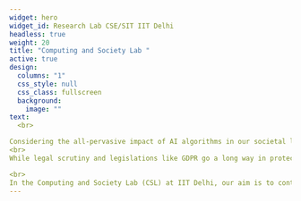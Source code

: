 ```yaml
---
widget: hero
widget_id: Research Lab CSE/SIT IIT Delhi
headless: true
weight: 20
title: "Computing and Society Lab "
active: true
design:
  columns: "1"
  css_style: null
  css_class: fullscreen
  background:
    image: ""
text:
  <br>

Considering the all-pervasive impact of AI algorithms in our societal lives, it is desirable that these algorithms embed the values/norms we have as a society, and different members of the population should not be disproportionately impacted by the algorithmic decisions. 
<br>
While legal scrutiny and legislations like GDPR go a long way in protecting the vulnerable citizens, rapidly changing technologies (such as the recent advances in Large Language Models and Generative AI) may already have a far-reaching impact before legal deliberations start taking place.

<br>
In the Computing and Society Lab (CSL) at IIT Delhi, our aim is to continuously monitor new platforms and technologies to understand whether there is any potential cause for concern, and then develop mechanisms to eliminate or reduce the impact. Towards this, we are working closely with the Government, Technology companies and Start-ups as well as non-profits working in the social sector.
---
```


